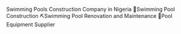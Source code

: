 Swimming Pools Construction Company in Nigeria
🚧Swimming Pool Construction
⛏️Swimming Pool Renovation and Maintenance
📍Pool Equipment Supplier
